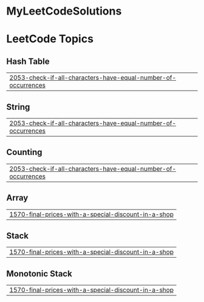 # MyLeetCodeSolutions

<!---LeetCode Topics Start-->
# LeetCode Topics
## Hash Table
|  |
| ------- |
| [2053-check-if-all-characters-have-equal-number-of-occurrences](https://github.com/Hadeel-Abdeljalil/MyLeetCodeSolutions/tree/master/2053-check-if-all-characters-have-equal-number-of-occurrences) |
## String
|  |
| ------- |
| [2053-check-if-all-characters-have-equal-number-of-occurrences](https://github.com/Hadeel-Abdeljalil/MyLeetCodeSolutions/tree/master/2053-check-if-all-characters-have-equal-number-of-occurrences) |
## Counting
|  |
| ------- |
| [2053-check-if-all-characters-have-equal-number-of-occurrences](https://github.com/Hadeel-Abdeljalil/MyLeetCodeSolutions/tree/master/2053-check-if-all-characters-have-equal-number-of-occurrences) |
## Array
|  |
| ------- |
| [1570-final-prices-with-a-special-discount-in-a-shop](https://github.com/Hadeel-Abdeljalil/MyLeetCodeSolutions/tree/master/1570-final-prices-with-a-special-discount-in-a-shop) |
## Stack
|  |
| ------- |
| [1570-final-prices-with-a-special-discount-in-a-shop](https://github.com/Hadeel-Abdeljalil/MyLeetCodeSolutions/tree/master/1570-final-prices-with-a-special-discount-in-a-shop) |
## Monotonic Stack
|  |
| ------- |
| [1570-final-prices-with-a-special-discount-in-a-shop](https://github.com/Hadeel-Abdeljalil/MyLeetCodeSolutions/tree/master/1570-final-prices-with-a-special-discount-in-a-shop) |
<!---LeetCode Topics End-->